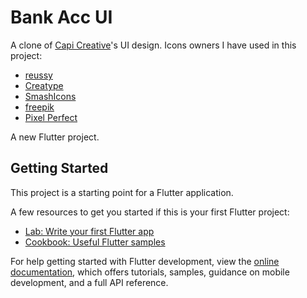 # Bank Acc UI

A clone of [Capi Creative](https://dribbble.com/shots/19512457-Banking-DeFi-Mobile-App-Design-ConCept)'s UI design.
Icons owners I have used in this project:
- [reussy](https://www.flaticon.com/free-icon/add)
- [Creatype](https://www.flaticon.com/free-icon/paw)
- [SmashIcons](https://www.flaticon.com/free-icon/fitness)
- [freepik](https://www.flaticon.com/free-icon/apple)
- [Pixel Perfect](https://www.flaticon.com/free-icon/netflix)

A new Flutter project.

## Getting Started

This project is a starting point for a Flutter application.

A few resources to get you started if this is your first Flutter project:

- [Lab: Write your first Flutter app](https://docs.flutter.dev/get-started/codelab)
- [Cookbook: Useful Flutter samples](https://docs.flutter.dev/cookbook)

For help getting started with Flutter development, view the
[online documentation](https://docs.flutter.dev/), which offers tutorials,
samples, guidance on mobile development, and a full API reference.
